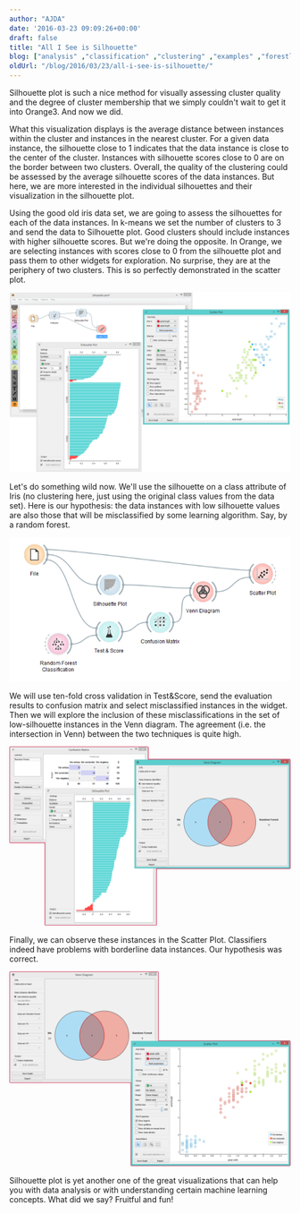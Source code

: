 ```yaml
---
author: "AJDA"
date: '2016-03-23 09:09:26+00:00'
draft: false
title: "All I See is Silhouette"
blog: ["analysis" ,"classification" ,"clustering" ,"examples" ,"forestlearner"  ,"orange3" ,"plot" ,"visualization" ]
oldUrl: "/blog/2016/03/23/all-i-see-is-silhouette/"
---
```


Silhouette plot is such a nice method for visually assessing cluster quality and the degree of cluster membership that we simply couldn't wait to get it into Orange3. And now we did.

What this visualization displays is the average distance between instances within the cluster and instances in the nearest cluster. For a given data instance, the silhouette close to 1 indicates that the data instance is close to the center of the cluster. Instances with silhouette scores close to 0 are on the border between two clusters. Overall, the quality of the clustering could be assessed by the average silhouette scores of the data instances. But here, we are more interested in the individual silhouettes and their visualization in the silhouette plot.

Using the good old iris data set, we are going to assess the silhouettes for each of the data instances. In k-means we set the number of clusters to 3 and send the data to Silhouette plot. Good clusters should include instances with higher silhouette scores. But we're doing the opposite. In Orange, we are selecting instances with scores close to 0 from the silhouette plot and pass them to other widgets for exploration. No surprise, they are at the periphery of two clusters. This is so perfectly demonstrated in the scatter plot.

![](silhouette4.png)


Let's do something wild now. We'll use the silhouette on a class attribute of Iris (no clustering here, just using the original class values from the data set). Here is our hypothesis: the data instances with low silhouette values are also those that will be misclassified by some learning algorithm. Say, by a random forest.

![](silhouette1-1.png)


We will use ten-fold cross validation in Test&Score, send the evaluation results to confusion matrix and select misclassified instances in the widget. Then we will explore the inclusion of these misclassifications in the set of low-silhouette instances in the Venn diagram. The agreement (i.e. the intersection in Venn) between the two techniques is quite high.

![](silhouette3-1.png)


Finally, we can observe these instances in the Scatter Plot. Classifiers indeed have problems with borderline data instances. Our hypothesis was correct.

![](silhouette4-1.png)


Silhouette plot is yet another one of the great visualizations that can help you with data analysis or with understanding certain machine learning concepts. What did we say? Fruitful and fun!




